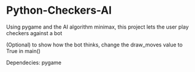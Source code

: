 # Python-Checkers-AI
Using pygame and the AI algorithm minimax, this project lets the user play checkers against a bot

(Optional) to show how the bot thinks, change the draw_moves value to True in main()

Dependecies: pygame
